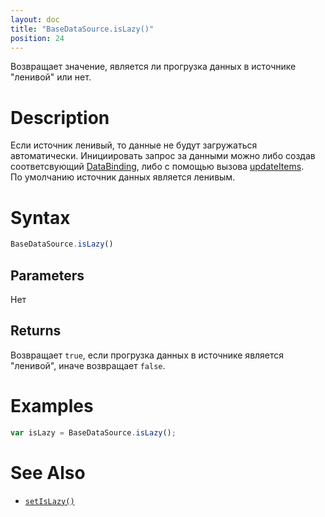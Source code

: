 ```yaml
---
layout: doc
title: "BaseDataSource.isLazy()"
position: 24
---
```


Возвращает значение, является ли прогрузка данных в источнике "ленивой" или нет.

# Description

Если источник ленивый, то данные не будут загружаться автоматически. Инициировать запрос за данными можно либо создав соответсвующий [DataBinding](../../../DataBinding), либо с помощью вызова [updateItems](../BaseDataSource.updateItems/).  
По умолчанию источник данных является ленивым.

# Syntax

```js
BaseDataSource.isLazy()
```

## Parameters

Нет

## Returns

Возвращает `true`, если прогрузка данных в источнике является "ленивой", иначе возвращает `false`.

# Examples

```js
var isLazy = BaseDataSource.isLazy();
```

# See Also

* [`setIsLazy()`](../BaseDataSource.setIsLazy/)